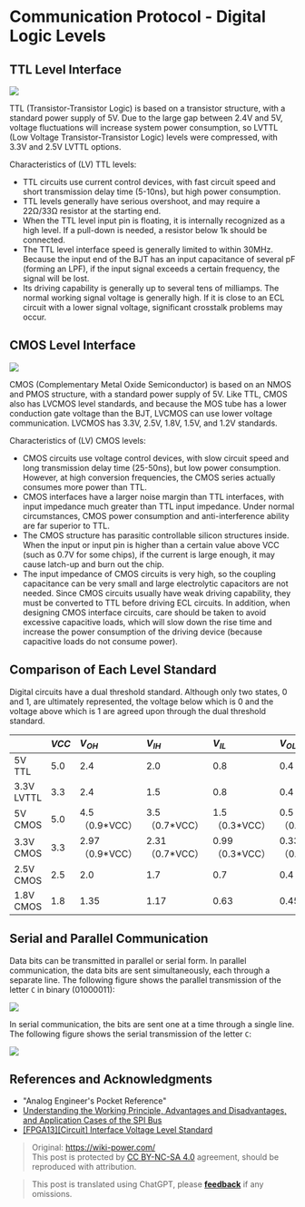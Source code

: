 # Communication Protocol - Digital Logic Levels

## TTL Level Interface

![](https://f004.backblazeb2.com/file/wiki-media/img/20220505152445.png)

TTL (Transistor-Transistor Logic) is based on a transistor structure, with a standard power supply of 5V. Due to the large gap between 2.4V and 5V, voltage fluctuations will increase system power consumption, so LVTTL (Low Voltage Transistor-Transistor Logic) levels were compressed, with 3.3V and 2.5V LVTTL options.

Characteristics of (LV) TTL levels:

- TTL circuits use current control devices, with fast circuit speed and short transmission delay time (5-10ns), but high power consumption.
- TTL levels generally have serious overshoot, and may require a 22Ω/33Ω resistor at the starting end.
- When the TTL level input pin is floating, it is internally recognized as a high level. If a pull-down is needed, a resistor below 1k should be connected.
- The TTL level interface speed is generally limited to within 30MHz. Because the input end of the BJT has an input capacitance of several pF (forming an LPF), if the input signal exceeds a certain frequency, the signal will be lost.
- Its driving capability is generally up to several tens of milliamps. The normal working signal voltage is generally high. If it is close to an ECL circuit with a lower signal voltage, significant crosstalk problems may occur.

## CMOS Level Interface

![](https://f004.backblazeb2.com/file/wiki-media/img/20220505154222.png)

CMOS (Complementary Metal Oxide Semiconductor) is based on an NMOS and PMOS structure, with a standard power supply of 5V. Like TTL, CMOS also has LVCMOS level standards, and because the MOS tube has a lower conduction gate voltage than the BJT, LVCMOS can use lower voltage communication. LVCMOS has 3.3V, 2.5V, 1.8V, 1.5V, and 1.2V standards.

Characteristics of (LV) CMOS levels:

- CMOS circuits use voltage control devices, with slow circuit speed and long transmission delay time (25-50ns), but low power consumption. However, at high conversion frequencies, the CMOS series actually consumes more power than TTL.
- CMOS interfaces have a larger noise margin than TTL interfaces, with input impedance much greater than TTL input impedance. Under normal circumstances, CMOS power consumption and anti-interference ability are far superior to TTL.
- The CMOS structure has parasitic controllable silicon structures inside. When the input or input pin is higher than a certain value above VCC (such as 0.7V for some chips), if the current is large enough, it may cause latch-up and burn out the chip.
- The input impedance of CMOS circuits is very high, so the coupling capacitance can be very small and large electrolytic capacitors are not needed. Since CMOS circuits usually have weak driving capability, they must be converted to TTL before driving ECL circuits. In addition, when designing CMOS interface circuits, care should be taken to avoid excessive capacitive loads, which will slow down the rise time and increase the power consumption of the driving device (because capacitive loads do not consume power).

## Comparison of Each Level Standard

Digital circuits have a dual threshold standard. Although only two states, 0 and 1, are ultimately represented, the voltage below which is 0 and the voltage above which is 1 are agreed upon through the dual threshold standard.

|            | $VCC$ | $V_{OH}$         | $V_{IH}$         | $V_{IL}$         | $V_{OL}$         | $GND$ |
| :--------- | :---- | :--------------- | :--------------- | :--------------- | :--------------- | :---- |
| 5V TTL     | 5.0   | 2.4              | 2.0              | 0.8              | 0.4              | 0.0   |
| 3.3V LVTTL | 3.3   | 2.4              | 1.5              | 0.8              | 0.4              | 0.0   |
| 5V CMOS    | 5.0   | 4.5（0.9\*VCC）  | 3.5（0.7\*VCC）  | 1.5（0.3\*VCC）  | 0.5（0.1\*VCC）  | 0.0   |
| 3.3V CMOS  | 3.3   | 2.97（0.9\*VCC） | 2.31（0.7\*VCC） | 0.99（0.3\*VCC） | 0.33（0.1\*VCC） | 0.0   |
| 2.5V CMOS  | 2.5   | 2.0              | 1.7              | 0.7              | 0.4              | 0.0   |
| 1.8V CMOS  | 1.8   | 1.35             | 1.17             | 0.63             | 0.45             | 0.0   |

## Serial and Parallel Communication

Data bits can be transmitted in parallel or serial form. In parallel communication, the data bits are sent simultaneously, each through a separate line. The following figure shows the parallel transmission of the letter `C` in binary (01000011):

![](https://f004.backblazeb2.com/file/wiki-media/img/20211109095630.png)

In serial communication, the bits are sent one at a time through a single line. The following figure shows the serial transmission of the letter `C`:

![](https://f004.backblazeb2.com/file/wiki-media/img/20211109095718.png)

## References and Acknowledgments

- "Analog Engineer's Pocket Reference"
- [Understanding the Working Principle, Advantages and Disadvantages, and Application Cases of the SPI Bus](http://news.eeworld.com.cn/qrs/ic470019.html)
- [[FPGA13][Circuit] Interface Voltage Level Standard](https://zhenhuizhang.tk/post/fpga13jie-kou-dian-ping-biao-zhun/)

> Original: <https://wiki-power.com/>  
> This post is protected by [CC BY-NC-SA 4.0](https://creativecommons.org/licenses/by/4.0/deed.en) agreement, should be reproduced with attribution.

> This post is translated using ChatGPT, please [**feedback**](https://github.com/linyuxuanlin/Wiki_MkDocs/issues/new) if any omissions.